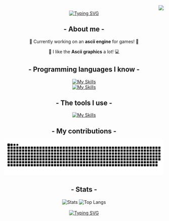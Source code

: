 <!-- Oh well, my code isn't perfect X( -->

<img align="right" src="https://visitor-badge.laobi.icu/badge?page_id=stand-out-coder.stand-out-coder" />
<br>

<div align="center">
  <a href="https://git.io/typing-svg">
    <img src="https://readme-typing-svg.herokuapp.com?font=JetBrains+Mono&pause=1000&color=009517&center=true&vCenter=true&random=false&width=435&lines=Hi+everyone+%5C(%5E_%5E)%2F!;My+name+is+Fixuty!;I+like+programming!+" alt="Typing SVG" 
    />
  </a>
 
 ## - About me -
📃 Currently working on an **ascii engine** for games! 📌

💖 I like the **Ascii graphics** a lot! 💻

  ## - Programming languages I know -
  [![My Skills](https://skillicons.dev/icons?i=js,java,html,css,c,ruby,bash,batch,pascal,go,haskell,lua,processing,php,ts)]()
  <br>
  [![My Skills](https://skillicons.dev/icons?i=python,cpp,cs,rust)]()
  
  ## - The tools I use -
  [![My Skills](https://skillicons.dev/icons?i=unity,visualstudio,obsidian,qt,figma,neovim,discord,stackoverflow,git,cmake,github,vscode)]()

  ## - My contributions -
  <img alt="snake eating my contributions" src="https://raw.githubusercontent.com/stand-out-coder/stand-out-coder/output/github-contribution-grid-snake.svg" />

  ## - Stats -
  <img style="width: 400px;" align="center" src="https://github-readme-stats.vercel.app/api?username=stand-out-coder&rank_icon=github&show_icons=true&theme=dark#gh-dark-mode-only" alt="Stats">
  <img style="width: 400px;" align="center" src="https://github-readme-stats.vercel.app/api/top-langs/?username=stand-out-coder&layout=compact&theme=dark#gh-dark-mode-only" alt="Top Langs">
  <br><br>

  <a href="https://git.io/typing-svg">
    <img src="https://readme-typing-svg.herokuapp.com?font=JetBrains+Mono&pause=1000&color=009517&center=true&vCenter=true&random=false&width=435&separator=%3C&lines=Thank+you+for+viewing+my+profile!%3CHow+about+grading+my+projects%3F+;%3E" alt="Typing SVG" 
    />
  </a>
</div>
